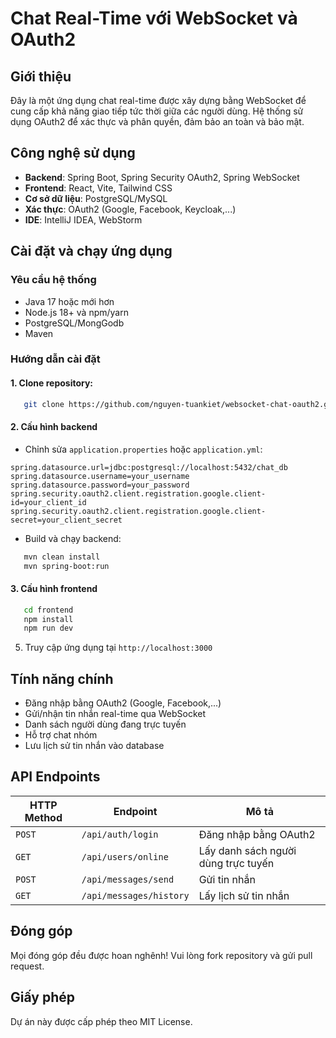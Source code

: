 # Chat Real-Time với WebSocket và OAuth2

## Giới thiệu
Đây là một ứng dụng chat real-time được xây dựng bằng WebSocket để cung cấp khả năng giao tiếp tức thời giữa các người dùng. Hệ thống sử dụng OAuth2 để xác thực và phân quyền, đảm bảo an toàn và bảo mật.

## Công nghệ sử dụng
- **Backend**: Spring Boot, Spring Security OAuth2, Spring WebSocket
- **Frontend**: React, Vite, Tailwind CSS
- **Cơ sở dữ liệu**: PostgreSQL/MySQL
- **Xác thực**: OAuth2 (Google, Facebook, Keycloak,...)
- **IDE**: IntelliJ IDEA, WebStorm

## Cài đặt và chạy ứng dụng

### Yêu cầu hệ thống
- Java 17 hoặc mới hơn
- Node.js 18+ và npm/yarn
- PostgreSQL/MongGodb
- Maven

### Hướng dẫn cài đặt
#### 1. Clone repository:
```sh
   git clone https://github.com/nguyen-tuankiet/websocket-chat-oauth2.git
```

#### 2. Cấu hình backend
- Chỉnh sửa `application.properties` hoặc `application.yml`:
```properties
spring.datasource.url=jdbc:postgresql://localhost:5432/chat_db
spring.datasource.username=your_username
spring.datasource.password=your_password
spring.security.oauth2.client.registration.google.client-id=your_client_id
spring.security.oauth2.client.registration.google.client-secret=your_client_secret
```
- Build và chạy backend:
```sh
   mvn clean install
   mvn spring-boot:run
```

#### 3. Cấu hình frontend
```sh
   cd frontend
   npm install
   npm run dev
```

5. Truy cập ứng dụng tại `http://localhost:3000`

## Tính năng chính
- Đăng nhập bằng OAuth2 (Google, Facebook,...)
- Gửi/nhận tin nhắn real-time qua WebSocket
- Danh sách người dùng đang trực tuyến
- Hỗ trợ chat nhóm
- Lưu lịch sử tin nhắn vào database

## API Endpoints
| HTTP Method | Endpoint | Mô tả |
|------------|---------|-------|
| `POST` | `/api/auth/login` | Đăng nhập bằng OAuth2 |
| `GET` | `/api/users/online` | Lấy danh sách người dùng trực tuyến |
| `POST` | `/api/messages/send` | Gửi tin nhắn |
| `GET` | `/api/messages/history` | Lấy lịch sử tin nhắn |

## Đóng góp
Mọi đóng góp đều được hoan nghênh! Vui lòng fork repository và gửi pull request.

## Giấy phép
Dự án này được cấp phép theo MIT License.

